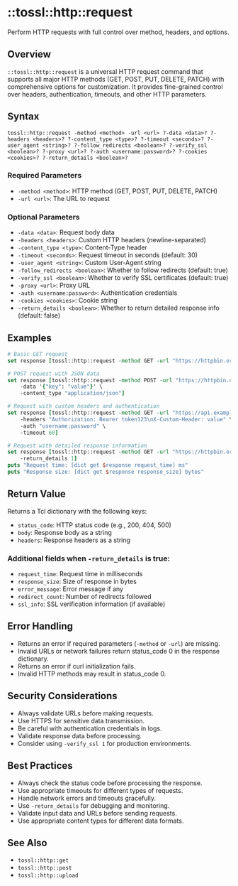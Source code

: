# ::tossl::http::request

Perform HTTP requests with full control over method, headers, and options.

## Overview

`::tossl::http::request` is a universal HTTP request command that supports all major HTTP methods (GET, POST, PUT, DELETE, PATCH) with comprehensive options for customization. It provides fine-grained control over headers, authentication, timeouts, and other HTTP parameters.

## Syntax

```
tossl::http::request -method <method> -url <url> ?-data <data>? ?-headers <headers>? ?-content_type <type>? ?-timeout <seconds>? ?-user_agent <string>? ?-follow_redirects <boolean>? ?-verify_ssl <boolean>? ?-proxy <url>? ?-auth <username:password>? ?-cookies <cookies>? ?-return_details <boolean>?
```

### Required Parameters
- `-method <method>`: HTTP method (GET, POST, PUT, DELETE, PATCH)
- `-url <url>`: The URL to request

### Optional Parameters
- `-data <data>`: Request body data
- `-headers <headers>`: Custom HTTP headers (newline-separated)
- `-content_type <type>`: Content-Type header
- `-timeout <seconds>`: Request timeout in seconds (default: 30)
- `-user_agent <string>`: Custom User-Agent string
- `-follow_redirects <boolean>`: Whether to follow redirects (default: true)
- `-verify_ssl <boolean>`: Whether to verify SSL certificates (default: true)
- `-proxy <url>`: Proxy URL
- `-auth <username:password>`: Authentication credentials
- `-cookies <cookies>`: Cookie string
- `-return_details <boolean>`: Whether to return detailed response info (default: false)

## Examples

```tcl
# Basic GET request
set response [tossl::http::request -method GET -url "https://httpbin.org/get"]

# POST request with JSON data
set response [tossl::http::request -method POST -url "https://httpbin.org/post" \
    -data '{"key": "value"}' \
    -content_type "application/json"]

# Request with custom headers and authentication
set response [tossl::http::request -method GET -url "https://api.example.com/data" \
    -headers "Authorization: Bearer token123\nX-Custom-Header: value" \
    -auth "username:password" \
    -timeout 60]

# Request with detailed response information
set response [tossl::http::request -method GET -url "https://httpbin.org/get" \
    -return_details 1]
puts "Request time: [dict get $response request_time] ms"
puts "Response size: [dict get $response response_size] bytes"
```

## Return Value

Returns a Tcl dictionary with the following keys:
- `status_code`: HTTP status code (e.g., 200, 404, 500)
- `body`: Response body as a string
- `headers`: Response headers as a string

### Additional fields when `-return_details` is true:
- `request_time`: Request time in milliseconds
- `response_size`: Size of response in bytes
- `error_message`: Error message if any
- `redirect_count`: Number of redirects followed
- `ssl_info`: SSL verification information (if available)

## Error Handling

- Returns an error if required parameters (`-method` or `-url`) are missing.
- Invalid URLs or network failures return status_code 0 in the response dictionary.
- Returns an error if curl initialization fails.
- Invalid HTTP methods may result in status_code 0.

## Security Considerations

- Always validate URLs before making requests.
- Use HTTPS for sensitive data transmission.
- Be careful with authentication credentials in logs.
- Validate response data before processing.
- Consider using `-verify_ssl 1` for production environments.

## Best Practices

- Always check the status code before processing the response.
- Use appropriate timeouts for different types of requests.
- Handle network errors and timeouts gracefully.
- Use `-return_details` for debugging and monitoring.
- Validate input data and URLs before sending requests.
- Use appropriate content types for different data formats.

## See Also
- `tossl::http::get`
- `tossl::http::post`
- `tossl::http::upload` 